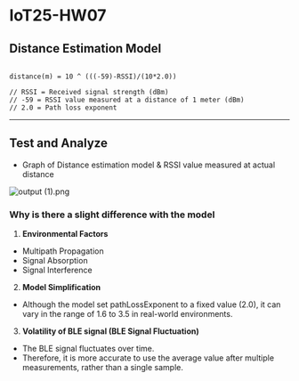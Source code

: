 # IoT25-HW07


## Distance Estimation Model
<pre><code>
distance(m) = 10 ^ (((-59)-RSSI)/(10*2.0))

// RSSI = Received signal strength (dBm)
// -59 = RSSI value measured at a distance of 1 meter (dBm)
// 2.0 = Path loss exponent
</code></pre>

- - -

## Test and Analyze
- Graph of Distance estimation model & RSSI value measured at actual distance
  
![output (1).png](attachment:00ac2e37-bcc5-4737-8383-e9779d120c79:output_(1).png)


### Why is there a slight difference with the model
1. **Environmental Factors**
* Multipath Propagation
* Signal Absorption
* Signal Interference
2. **Model Simplification**
* Although the model set pathLossExponent to a fixed value (2.0), it can vary in the range of 1.6 to 3.5 in real-world environments.
3. **Volatility of BLE signal (BLE Signal Fluctuation)**
* The BLE signal fluctuates over time.
* Therefore, it is more accurate to use the average value after multiple measurements, rather than a single sample.
